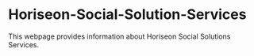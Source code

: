 # Horiseon-Social-Solution-Services
This webpage provides information about Horiseon Social Solutions Services. 
